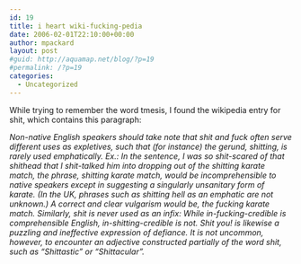 ```yaml
---
id: 19
title: i heart wiki-fucking-pedia
date: 2006-02-01T22:10:00+00:00
author: mpackard
layout: post
#guid: http://aquamap.net/blog/?p=19
#permalink: /?p=19
categories:
  - Uncategorized
---
```

While trying to remember the word tmesis, I found the wikipedia entry for shit, which contains this paragraph:

_Non-native English speakers should take note that shit and fuck often serve different uses as expletives, such that (for instance) the gerund, shitting, is rarely used emphatically. Ex.: In the sentence, I was so shit-scared of that shithead that I shit-talked him into dropping out of the shitting karate match, the phrase, shitting karate match, would be incomprehensible to native speakers except in suggesting a singularly unsanitary form of karate. (In the UK, phrases such as shitting hell as an emphatic are not unknown.) A correct and clear vulgarism would be, the fucking karate match. Similarly, shit is never used as an infix: While in-fucking-credible is comprehensible English, in-shitting-credible is not. Shit you! is likewise a puzzling and ineffective expression of defiance. It is not uncommon, however, to encounter an adjective constructed partially of the word shit, such as &#8220;Shittastic&#8221; or &#8220;Shittacular&#8221;._
